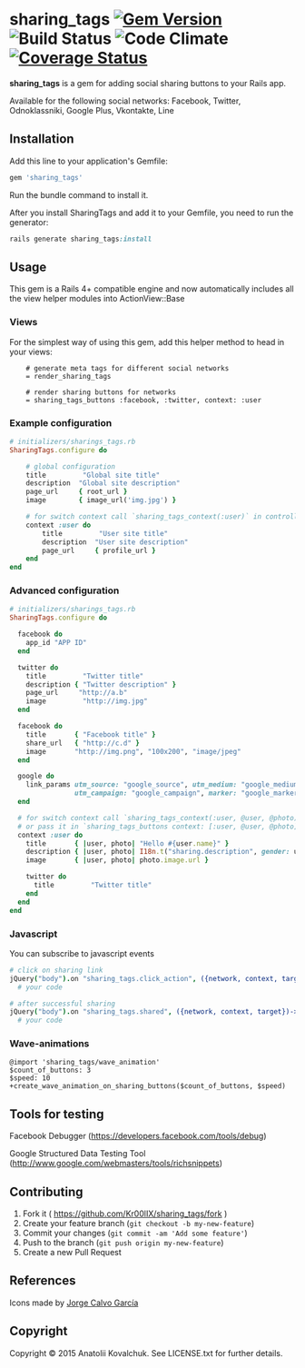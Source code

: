 # sharing_tags [![Gem Version](https://badge.fury.io/rb/sharing_tags.svg)](http://badge.fury.io/rb/sharing_tags) ![Build Status](https://circleci.com/gh/Kr00lIX/sharing_tags/tree/master.png?style=shield&circle-token=3d49c13a66c4bde62a4be235e2442b78d66c36de) ![Code Climate](https://codeclimate.com/github/Kr00lIX/sharing_tags/badges/gpa.svg) [![Coverage Status](https://coveralls.io/repos/Kr00lIX/sharing_tags/badge.svg)](https://coveralls.io/r/Kr00lIX/sharing_tags)


**sharing_tags** is a gem for adding social sharing buttons to your Rails app. 

Available for the following social networks: Facebook, Twitter, Odnoklassniki, Google Plus, Vkontakte, Line

## Installation

Add this line to your application's Gemfile:

```ruby
gem 'sharing_tags'
```

Run the bundle command to install it.

After you install SharingTags and add it to your Gemfile, you need to run the generator:

```ruby
rails generate sharing_tags:install
```

## Usage

This gem is a Rails 4+ compatible engine and now automatically includes all the view helper modules into ActionView::Base

### Views
For the simplest way of using this gem, add this helper method to head in your views:
```haml
    # generate meta tags for different social networks
    = render_sharing_tags

    # render sharing buttons for networks
    = sharing_tags_buttons :facebook, :twitter, context: :user
```


### Example configuration
```ruby 
# initializers/sharings_tags.rb
SharingTags.configure do

    # global configuration
    title         "Global site title"
    description  "Global site description"
    page_url     { root_url }
    image        { image_url('img.jpg') }

    # for switch context call `sharing_tags_context(:user)` in controller action
    context :user do
        title         "User site title"
        description  "User site description"
        page_url     { profile_url }
    end
end
```

### Advanced configuration

```ruby  
# initializers/sharings_tags.rb
SharingTags.configure do

  facebook do
    app_id "APP ID"
  end

  twitter do
    title         "Twitter title"
    description { "Twitter description" }
    page_url     "http://a.b"
    image         "http://img.jpg"
  end

  facebook do
    title       { "Facebook title" }
    share_url   { "http://c.d" }
    image       "http://img.png", "100x200", "image/jpeg"
  end

  google do
    link_params utm_source: "google_source", utm_medium: "google_medium", utm_content: "google_content",
                utm_campaign: "google_campaign", marker: "google_marker"
  end

  # for switch context call `sharing_tags_context(:user, @user, @photo)` in controller action
  # or pass it in `sharing_tags_buttons context: [:user, @user, @photo]`
  context :user do
    title       { |user, photo| "Hello #{user.name}" }
    description { |user, photo| I18n.t("sharing.description", gender: user.gender) }
    image       { |user, photo| photo.image.url }

    twitter do
      title         "Twitter title"
    end
  end
end

```

### Javascript

You can subscribe to javascript events

```coffeescript
# click on sharing link
jQuery("body").on "sharing_tags.click_action", ({network, context, target})->
  # your code

# after successful sharing
jQuery("body").on "sharing_tags.shared", ({network, context, target})->
  # your code
```

### Wave-animations
```
@import 'sharing_tags/wave_animation'
$count_of_buttons: 3
$speed: 10
+create_wave_animation_on_sharing_buttons($count_of_buttons, $speed)
```

## Tools for testing

Facebook Debugger (https://developers.facebook.com/tools/debug)

Google Structured Data Testing Tool (http://www.google.com/webmasters/tools/richsnippets)


## Contributing

1. Fork it ( https://github.com/Kr00lIX/sharing_tags/fork )
2. Create your feature branch (`git checkout -b my-new-feature`)
3. Commit your changes (`git commit -am 'Add some feature'`)
4. Push to the branch (`git push origin my-new-feature`)
5. Create a new Pull Request

## References
Icons made by [Jorge Calvo García](https://www.behance.net/gallery/FREE-Flat-Social-Icons-EPS/8786901)


## Copyright
Copyright © 2015 Anatolii Kovalchuk. See LICENSE.txt for further details.
